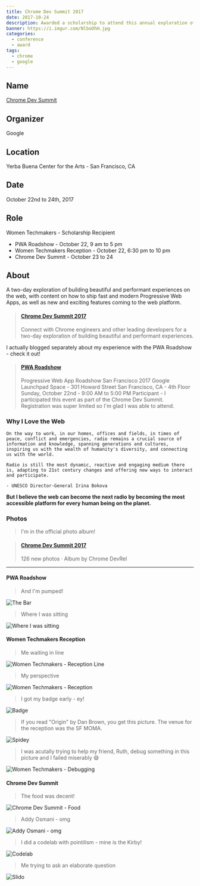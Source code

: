 ```yaml
---
title: Chrome Dev Summit 2017
date: 2017-10-24
description: Awarded a scholarship to attend this annual exploration of the latest and greatest in web.
banner: https://i.imgur.com/NlboOhH.jpg
categories:
  - conference
  - award
tags:
  - chrome
  - google
---
```


## Name

[Chrome Dev Summit](//developer.chrome.com/devsummit/)

## Organizer

Google

## Location

Yerba Buena Center for the Arts - San Francisco, CA

## Date

October 22nd to 24th, 2017

## Role

Women Techmakers - Scholarship Recipient

* PWA Roadshow - October 22, 9 am to 5 pm
* Women Techmakers Reception - October 22, 6:30 pm to 10 pm
* Chrome Dev Summit - October 23 to 24

## About

A two-day exploration of building beautiful and performant experiences on the web, with content on how to ship fast and modern Progressive Web Apps, as well as new and exciting features coming to the web platform.

<blockquote class="embedly-card"><h4><a href="https://developer.chrome.com/devsummit/">Chrome Dev Summit 2017</a></h4><p>Connect with Chrome engineers and other leading developers for a two-day exploration of building beautiful and performant experiences.</p></blockquote>
<script async src="//cdn.embedly.com/widgets/platform.js" charset="UTF-8"></script>

I actually blogged separately about my experience with the PWA Roadshow - check it out!

<blockquote class="embedly-card"><h4><a href="https://fvcproductions.com/2017/10/22/pwa-roadshow/">PWA Roadshow</a></h4><p>Progressive Web App Roadshow San Francisco 2017 Google Launchpad Space - 301 Howard Street San Francisco, CA - 4th Floor Sunday, October 22nd - 9:00 AM to 5:00 PM Participant - I participated this event as part of the Chrome Dev Summit. Registration was super limited so I'm glad I was able to attend.</p></blockquote>

### Why I Love the Web

```text
On the way to work, in our homes, offices and fields, in times of peace, conflict and emergencies, radio remains a crucial source of information and knowledge, spanning generations and cultures, inspiring us with the wealth of humanity's diversity, and connecting us with the world.

Radio is still the most dynamic, reactive and engaging medium there is, adapting to 21st century changes and offering new ways to interact and participate.

- UNESCO Director-General Irina Bokova
```

**But I believe the web can become the next radio by becoming the most accessible platform for every human being on the planet.**

### Photos

> I'm in the official photo album!

<blockquote class="embedly-card"><h4><a href="https://photos.google.com/share/AF1QipMz3dpIjH7jXP2iWFk0WG23P8sdYZZxr6-qNLtaS5nj32VvCMCmUXuoj2Ug3LxPtg?key=YmFKYU0wR1hMN3l5ZlFEcy1YY0pYR3RLRWNwQXJ3">Chrome Dev Summit 2017</a></h4><p>126 new photos · Album by Chrome DevRel</p></blockquote>

---

#### PWA Roadshow

> And I'm pumped!

![The Bar](https://i.imgur.com/VMhsM6T.jpg)

> Where I was sitting

![Where I was sitting](https://i.imgur.com/tmjYbEF.jpg)

#### Women Techmakers Reception

> Me waiting in line

![Women Techmakers - Reception Line](https://i.imgur.com/46glqAL.jpg)

> My perspective

![Women Techmakers - Reception](https://i.imgur.com/npzivjc.jpg)

> I got my badge early - ey!

![Badge](https://i.imgur.com/irZ3V1w.jpg)

> If you read "Origin" by Dan Brown, you get this picture. The venue for the reception was the SF MOMA.

![Spidey](https://i.imgur.com/MWjFLJ7.jpg)

> I was acutally trying to help my friend, Ruth, debug something in this picture and I failed miserably 😅️

![Women Techmakers - Debugging](https://i.imgur.com/iaHpCDg.jpg)

#### Chrome Dev Summit

> The food was decent!

![Chrome Dev Summit - Food](https://i.imgur.com/tlevqWj.jpg)

> Addy Osmani - omg

![Addy Osmani - omg](https://i.imgur.com/IZXkMRK.jpg)

> I did a codelab with pointilism - mine is the Kirby!

![Codelab](https://i.imgur.com/NlboOhH.jpg)

> Me trying to ask an elaborate question

![Slido](https://imgur.com/bkMo8NS.png)

